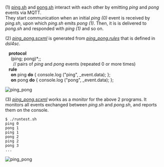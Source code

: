 (1) [ping.sh](ping.sh) and [pong.sh](pong.sh) interact with each other by emitting _ping_ and _pong_ events via MQTT.  
They start communication when an initial _ping (0)_ event is received by _ping.sh_,
upon which _ping.sh_ emits _pong (1)_.
Then, it is is delivered to _pong.sh_ and responded with _ping (1)_ and so on.

(2) [*ping\_pong.scxml*](ping_pong.scxml) is generated
from [*ping\_pong.rules*](ping_pong.rules)
that is defined in *dsl4sc*.

&ensp; **protocol**  
&ensp;&ensp; (ping; pong)\*;;  
&ensp;&ensp;&ensp; // pairs of *ping* and *pong* events (repeated 0 or more times)  
&ensp; **rule**  
&ensp;&ensp; **on** ping **do** { console.log ("ping", \_event.data); };  
&ensp;&ensp; **on** pong **do** { console.log ("pong", \_event.data); };  

![ping\_pong](ping_pong.svg") 

(3) [*ping\_pong.scxml*](ping_pong.scxml) works as a _monitor_ for the above 2 programs.
It monitors all events exchanged between _ping.sh_ and _pong.sh_,
and reports them on the console.

```
$ ./runtest.sh
ping 0  
pong 1  
ping 1  
pong 2  
ping 2  
pong 3  
...
```

![ping\_pong](ping_pong.jpg")
